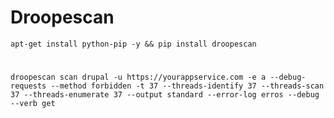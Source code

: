 # Droopescan

    apt-get install python-pip -y && pip install droopescan

#

    droopescan scan drupal -u https://yourappservice.com -e a --debug-requests --method forbidden -t 37 --threads-identify 37 --threads-scan 37 --threads-enumerate 37 --output standard --error-log erros --debug --verb get
